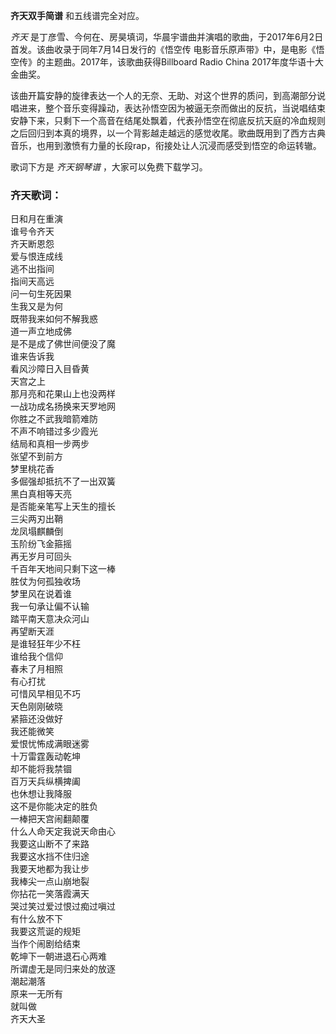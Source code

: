 

**齐天双手简谱** 和五线谱完全对应。

_齐天_ 是丁彦雪、今何在、房昊填词，华晨宇谱曲并演唱的歌曲，于2017年6月2日首发。该曲收录于同年7月14日发行的《悟空传
电影音乐原声带》中，是电影《悟空传》的主题曲。2017年，该歌曲获得Billboard Radio China 2017年度华语十大金曲奖。

该曲开篇安静的旋律表达一个人的无奈、无助、对这个世界的质问，到高潮部分说唱进来，整个音乐变得躁动，表达孙悟空因为被逼无奈而做出的反抗，当说唱结束安静下来，只剩下一个高音在结尾处飘着，代表孙悟空在彻底反抗天庭的冷血规则之后回归到本真的境界，以一个背影越走越远的感觉收尾。歌曲既用到了西方古典音乐，也用到激愤有力量的长段rap，衔接处让人沉浸而感受到悟空的命运转辙。

歌词下方是 _齐天钢琴谱_ ，大家可以免费下载学习。

### 齐天歌词：

日和月在重演  
谁号令齐天  
齐天断恩怨  
爱与恨连成线  
逃不出指间  
指间天高远  
问一句生死因果  
生我又是为何  
既带我来如何不解我惑  
道一声立地成佛  
是不是成了佛世间便没了魔  
谁来告诉我  
看风沙障日入目昏黄  
天宫之上  
那月亮和花果山上也没两样  
一战功成名扬换来天罗地网  
你胜之不武我暗箭难防  
不声不响错过多少霞光  
结局和真相一步两步  
张望不到前方  
梦里桃花香  
多倔强却抵抗不了一出双簧  
黑白真相等天亮  
是否能亲笔写上天生的擅长  
三尖两刃出鞘  
龙凤塌麒麟倒  
玉阶纷飞金箍摇  
再无岁月可回头  
千百年天地间只剩下这一棒  
胜仗为何孤独收场  
梦里风在说着谁  
我一句承让偏不认输  
踏平南天意决众河山  
再望断天涯  
是谁轻狂年少不枉  
谁给我个信仰  
春未了月相照  
有心打扰  
可惜风早相见不巧  
天色刚刚破晓  
紧箍还没做好  
我还能微笑  
爱恨忧怖成满眼迷雾  
十万雷霆轰动乾坤  
却不能将我禁锢  
百万天兵纵横捭阖  
也休想让我降服  
这不是你能决定的胜负  
一棒把天宫闹翻颠覆  
什么人命天定我说天命由心  
我要这山断不了来路  
我要这水挡不住归途  
我要天地都为我让步  
我棒尖一点山崩地裂  
你拈花一笑落霞满天  
哭过笑过爱过恨过痴过嗔过  
有什么放不下  
我要这荒诞的规矩  
当作个闹剧给结束  
乾坤下一朝进退石心两难  
所谓虚无是同归来处的放逐  
潮起潮落  
原来一无所有  
就叫做  
齐天大圣

